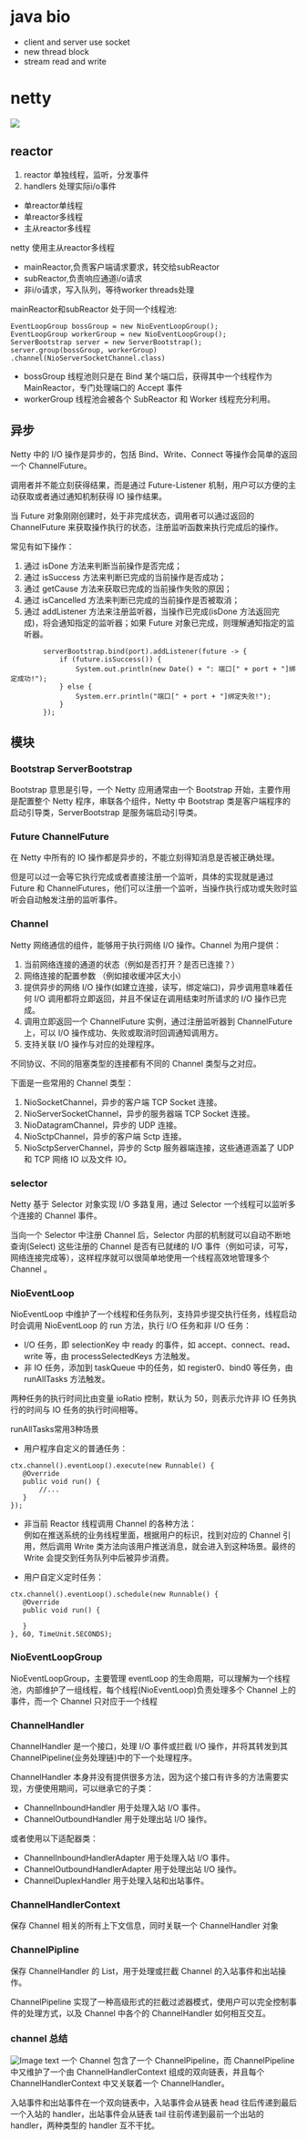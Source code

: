 # java bio
- client and server use socket
- new thread block
- stream read and write

# netty
![](https://jsd.qyjmed.com/project/java_io/raw/master/2.jpg)
## reactor 
 1. reactor 单独线程，监听，分发事件
 2. handlers 处理实际i/o事件  
 - 单reactor单线程
 - 单reactor多线程
 - 主从reactor多线程  
 
 netty 使用主从reactor多线程
 - mainReactor,负责客户端请求要求，转交给subReactor
 - subReactor,负责响应通道i/o请求
 - 非i/o请求，写入队列，等待worker threads处理
 
 mainReactor和subReactor 处于同一个线程池:
 ````
 EventLoopGroup bossGroup = new NioEventLoopGroup();
 EventLoopGroup workerGroup = new NioEventLoopGroup();
 ServerBootstrap server = new ServerBootstrap();
 server.group(bossGroup, workerGroup)
 .channel(NioServerSocketChannel.class)
 ````
- bossGroup 线程池则只是在 Bind 某个端口后，获得其中一个线程作为 MainReactor，专门处理端口的 Accept 事件
- workerGroup 线程池会被各个 SubReactor 和 Worker 线程充分利用。

## 异步
Netty 中的 I/O 操作是异步的，包括 Bind、Write、Connect 等操作会简单的返回一个 ChannelFuture。

调用者并不能立刻获得结果，而是通过 Future-Listener 机制，用户可以方便的主动获取或者通过通知机制获得 IO 操作结果。

当 Future 对象刚刚创建时，处于非完成状态，调用者可以通过返回的 ChannelFuture 来获取操作执行的状态，注册监听函数来执行完成后的操作。

常见有如下操作：

1. 通过 isDone 方法来判断当前操作是否完成；
2. 通过 isSuccess 方法来判断已完成的当前操作是否成功；
3. 通过 getCause 方法来获取已完成的当前操作失败的原因；
4. 通过 isCancelled 方法来判断已完成的当前操作是否被取消；
5. 通过 addListener 方法来注册监听器，当操作已完成(isDone 方法返回完成)，将会通知指定的监听器；如果 Future 对象已完成，则理解通知指定的监听器。
 
````
        serverBootstrap.bind(port).addListener(future -> {
            if (future.isSuccess()) {
                System.out.println(new Date() + ": 端口[" + port + "]绑定成功!");
            } else {
                System.err.println("端口[" + port + "]绑定失败!");
            }
        });
````

## 模块

### Bootstrap ServerBootstrap
Bootstrap 意思是引导，一个 Netty 应用通常由一个 Bootstrap 开始，主要作用是配置整个 Netty 程序，串联各个组件，Netty 中 Bootstrap 类是客户端程序的启动引导类，ServerBootstrap 是服务端启动引导类。

### Future ChannelFuture
在 Netty 中所有的 IO 操作都是异步的，不能立刻得知消息是否被正确处理。

但是可以过一会等它执行完成或者直接注册一个监听，具体的实现就是通过 Future 和 ChannelFutures，他们可以注册一个监听，当操作执行成功或失败时监听会自动触发注册的监听事件。

### Channel
    
Netty 网络通信的组件，能够用于执行网络 I/O 操作。Channel 为用户提供：

1. 当前网络连接的通道的状态（例如是否打开？是否已连接？）
2. 网络连接的配置参数 （例如接收缓冲区大小）
3. 提供异步的网络 I/O 操作(如建立连接，读写，绑定端口)，异步调用意味着任何 I/O 调用都将立即返回，并且不保证在调用结束时所请求的 I/O 操作已完成。
4. 调用立即返回一个 ChannelFuture 实例，通过注册监听器到 ChannelFuture 上，可以 I/O 操作成功、失败或取消时回调通知调用方。
5. 支持关联 I/O 操作与对应的处理程序。

不同协议、不同的阻塞类型的连接都有不同的 Channel 类型与之对应。

下面是一些常用的 Channel 类型：

1. NioSocketChannel，异步的客户端 TCP Socket 连接。
2. NioServerSocketChannel，异步的服务器端 TCP Socket 连接。
3. NioDatagramChannel，异步的 UDP 连接。
4. NioSctpChannel，异步的客户端 Sctp 连接。
5. NioSctpServerChannel，异步的 Sctp 服务器端连接，这些通道涵盖了 UDP 和 TCP 网络 IO 以及文件 IO。

### selector
Netty 基于 Selector 对象实现 I/O 多路复用，通过 Selector 一个线程可以监听多个连接的 Channel 事件。

当向一个 Selector 中注册 Channel 后，Selector 内部的机制就可以自动不断地查询(Select) 这些注册的 Channel 是否有已就绪的 I/O 事件（例如可读，可写，网络连接完成等），这样程序就可以很简单地使用一个线程高效地管理多个 Channel 。

### NioEventLoop

NioEventLoop 中维护了一个线程和任务队列，支持异步提交执行任务，线程启动时会调用 NioEventLoop 的 run 方法，执行 I/O 任务和非 I/O 任务：

- I/O 任务，即 selectionKey 中 ready 的事件，如 accept、connect、read、write 等，由 processSelectedKeys 方法触发。
- 非 IO 任务，添加到 taskQueue 中的任务，如 register0、bind0 等任务，由 runAllTasks 方法触发。

两种任务的执行时间比由变量 ioRatio 控制，默认为 50，则表示允许非 IO 任务执行的时间与 IO 任务的执行时间相等。

runAllTasks常用3种场景


- 用户程序自定义的普通任务：  

````
ctx.channel().eventLoop().execute(new Runnable() {
   @Override
   public void run() {
       //...
   }
});
````

- 非当前 Reactor 线程调用 Channel 的各种方法：  
例如在推送系统的业务线程里面，根据用户的标识，找到对应的 Channel 引用，然后调用 Write 类方法向该用户推送消息，就会进入到这种场景。最终的 Write 会提交到任务队列中后被异步消费。

- 用户自定义定时任务：  

````
ctx.channel().eventLoop().schedule(new Runnable() {
   @Override
   public void run() {
 
   }
}, 60, TimeUnit.SECONDS);
````

### NioEventLoopGroup
NioEventLoopGroup，主要管理 eventLoop 的生命周期，可以理解为一个线程池，内部维护了一组线程，每个线程(NioEventLoop)负责处理多个 Channel 上的事件，而一个 Channel 只对应于一个线程

### ChannelHandler

ChannelHandler 是一个接口，处理 I/O 事件或拦截 I/O 操作，并将其转发到其 ChannelPipeline(业务处理链)中的下一个处理程序。

ChannelHandler 本身并没有提供很多方法，因为这个接口有许多的方法需要实现，方便使用期间，可以继承它的子类：

- ChannelInboundHandler 用于处理入站 I/O 事件。
- ChannelOutboundHandler 用于处理出站 I/O 操作。

或者使用以下适配器类：

- ChannelInboundHandlerAdapter 用于处理入站 I/O 事件。
- ChannelOutboundHandlerAdapter 用于处理出站 I/O 操作。
- ChannelDuplexHandler 用于处理入站和出站事件。

### ChannelHandlerContext
保存 Channel 相关的所有上下文信息，同时关联一个 ChannelHandler 对象

### ChannelPipline

保存 ChannelHandler 的 List，用于处理或拦截 Channel 的入站事件和出站操作。

ChannelPipeline 实现了一种高级形式的拦截过滤器模式，使用户可以完全控制事件的处理方式，以及 Channel 中各个的 ChannelHandler 如何相互交互。

### channel 总结
![Image text](https://jsd.qyjmed.com/project/java_io/raw/master/1.jpg)
一个 Channel 包含了一个 ChannelPipeline，而 ChannelPipeline 中又维护了一个由 ChannelHandlerContext 组成的双向链表，并且每个 ChannelHandlerContext 中又关联着一个 ChannelHandler。

入站事件和出站事件在一个双向链表中，入站事件会从链表 head 往后传递到最后一个入站的 handler，出站事件会从链表 tail 往前传递到最前一个出站的 handler，两种类型的 handler 互不干扰。